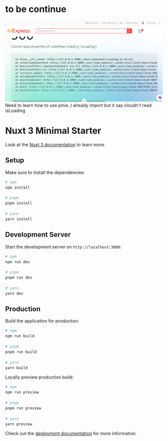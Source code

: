# to be continue
![picture 0](images/d82087533d8f1fd6fdb3279b708c50d92ee77bb242f11a8ea90d65c063e28d7b.png)  
Need to learn how to use pinia ,I already import but it say cloudn't read isLoading

# Nuxt 3 Minimal Starter

Look at the [Nuxt 3 documentation](https://nuxt.com/docs/getting-started/introduction) to learn more.

## Setup

Make sure to install the dependencies:

```bash
# npm
npm install

# pnpm
pnpm install

# yarn
yarn install
```

## Development Server

Start the development server on `http://localhost:3000`:

```bash
# npm
npm run dev

# pnpm
pnpm run dev

# yarn
yarn dev
```

## Production

Build the application for production:

```bash
# npm
npm run build

# pnpm
pnpm run build

# yarn
yarn build
```

Locally preview production build:

```bash
# npm
npm run preview

# pnpm
pnpm run preview

# yarn
yarn preview
```

Check out the [deployment documentation](https://nuxt.com/docs/getting-started/deployment) for more information.
